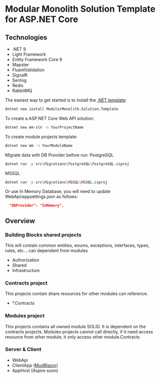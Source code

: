 # Modular Monolith Solution Template for ASP.NET Core

## Technologies

* .NET 9
* Light Framework
* Entity Framework Core 9
* Mapster
* FluentValidation
* SignalR
* Serilog
* Redis
* RabbitMQ

The easiest way to get started is to install the [.NET template](https://www.nuget.org/packages/ModularMonolith.Solution.Template):
```bash
dotnet new install ModularMonolith.Solution.Template
```

To create a ASP.NET Core Web API solution:
```bash
dotnet new mm-sln -n YourProjectName
```

To create module projects template:
```bash
dotnet new mm -n YourModuleName
```

Migrate data with DB Provider before run:
PostgreSQL
```bash
dotnet run -p src\Migrations\PostgreSQL\PostgreSQL.csproj
```
MSSQL
```bash
dotnet run -p src\Migrations\MSSQL\MSSQL.csproj
```
Or use In Memory Database, you will need to update WebApi/appsettings.json as follows:
```json
  "DbProvider": "InMemory",
```

## Overview

### Building Blocks shared projects

This will contain common entities, enums, exceptions, interfaces, types, rules, etc... can dependent from modules

- Authorization
- Shared
- Infrastructure

### Contracts project

This projects contain share resources for other modules can reference.

- *.Contracts

### Modules project

This projects contains all owned module SOLID. It is dependent on the contracts projects.
Modules projects cannot call directly, if it need access resource from other module, it only access other module.Contracts

### Server & Client
- WebApi
- ClientApp ([MudBlazor](https://mudblazor.com/))
- AppHost (Aspire soon)
